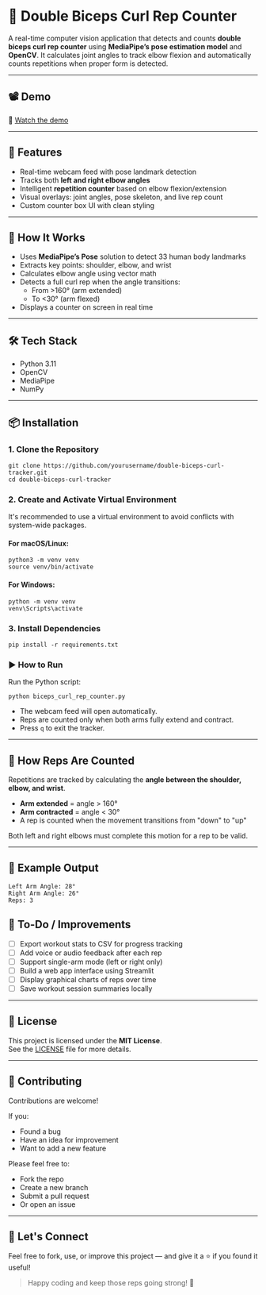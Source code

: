 # 💪 Double Biceps Curl Rep Counter

A real-time computer vision application that detects and counts **double biceps curl rep counter** using **MediaPipe’s pose estimation model** and **OpenCV**. It calculates joint angles to track elbow flexion and automatically counts repetitions when proper form is detected.

---

## 📽️ Demo

🎥 [Watch the demo](demo.mp4)

---

## 🚀 Features

- Real-time webcam feed with pose landmark detection
- Tracks both **left and right elbow angles**
- Intelligent **repetition counter** based on elbow flexion/extension
- Visual overlays: joint angles, pose skeleton, and live rep count
- Custom counter box UI with clean styling

---

## 🧠 How It Works

- Uses **MediaPipe’s Pose** solution to detect 33 human body landmarks
- Extracts key points: shoulder, elbow, and wrist
- Calculates elbow angle using vector math
- Detects a full curl rep when the angle transitions:
  - From >160° (arm extended)
  - To <30° (arm flexed)
- Displays a counter on screen in real time

---

## 🛠️ Tech Stack

- Python 3.11
- OpenCV
- MediaPipe
- NumPy

---

## 📦 Installation

### 1. Clone the Repository

```
git clone https://github.com/yourusername/double-biceps-curl-tracker.git
cd double-biceps-curl-tracker
```

### 2. Create and Activate Virtual Environment

It's recommended to use a virtual environment to avoid conflicts with system-wide packages.

#### For macOS/Linux:

```
python3 -m venv venv
source venv/bin/activate
```
#### For Windows:
```
python -m venv venv
venv\Scripts\activate
```
### 3. Install Dependencies
```
pip install -r requirements.txt
```

### ▶️ How to Run
Run the Python script:

```
python biceps_curl_rep_counter.py
```

- The webcam feed will open automatically.
- Reps are counted only when both arms fully extend and contract.
- Press `q` to exit the tracker.

---

## 🧠 How Reps Are Counted

Repetitions are tracked by calculating the **angle between the shoulder, elbow, and wrist**.

- **Arm extended** = angle > 160°
- **Arm contracted** = angle < 30°
- A rep is counted when the movement transitions from "down" to "up"

Both left and right elbows must complete this motion for a rep to be valid.

---

## 📐 Example Output

```plaintext
Left Arm Angle: 28°
Right Arm Angle: 26°
Reps: 3
```
## 🔧 To-Do / Improvements

- [ ] Export workout stats to CSV for progress tracking
- [ ] Add voice or audio feedback after each rep
- [ ] Support single-arm mode (left or right only)
- [ ] Build a web app interface using Streamlit
- [ ] Display graphical charts of reps over time
- [ ] Save workout session summaries locally

---

## 📄 License

This project is licensed under the **MIT License**.  
See the [LICENSE](LICENSE) file for more details.

---

## 🤝 Contributing

Contributions are welcome!

If you:
- Found a bug
- Have an idea for improvement
- Want to add a new feature

Please feel free to:
- Fork the repo
- Create a new branch
- Submit a pull request
- Or open an issue

---

## 💬 Let's Connect

Feel free to fork, use, or improve this project — and give it a ⭐ if you found it useful!

> Happy coding and keep those reps going strong! 💪
